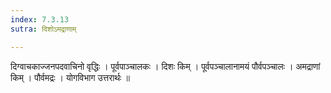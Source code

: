 ```yaml
---
index: 7.3.13
sutra: दिशोऽमद्राणाम्

---
```

 दिग्वाचकाज्जनपदवाचिनो वृद्धिः । पूर्वपाञ्चालकः । दिशः किम् । पूर्वपञ्चालानामयं पौर्वपञ्चालः । अमद्राणां किम् । पौर्वमद्रः । योगविभाग उत्तरार्थः ॥